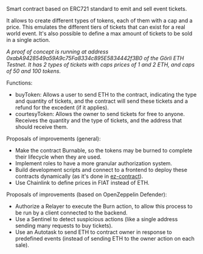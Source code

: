Smart contract based on ERC721 standard to emit and sell event tickets.

It allows to create different types of tokens, each of them with a cap and a price. This emulates the different tiers of tickets that can exist for a real world event. It's also possible to define a max amount of tickets to be sold in a single action.

_A proof of concept is running at address 0xabA9428549a59A9c75Fa8334c895E5834442f3B0 of the Görli ETH Testnet. It has 2 types of tickets with caps prices of 1 and 2 ETH, and caps of 50 and 100 tokens._

Functions:
- buyToken: Allows a user to send ETH to the contract, indicating the type and quantity of tickets, and the contract will send these tickets and a refund for the excedent (if it applies).
- courtesyToken: Allows the owner to send tickets for free to anyone. Receives the quantity and the type of tickets, and the address that should receive them.

Proposals of improvements (general):
- Make the contract Burnable, so the tokens may be burned to complete their lifecycle when they are used.
- Implement roles to have a more granular authorization system.
- Build development scripts and connect to a frontend to deploy these contracts dynamically (as it's done in [ez-contract](https://ez-contract.io)).
- Use Chainlink to define prices in FIAT instead of ETH.

Proposals of improvements (based on OpenZeppelin Defender):
- Authorize a Relayer to execute the Burn action, to allow this process to be run by a client connected to the backend.
- Use a Sentinel to detect suspicious actions (like a single address sending many requests to buy tickets).
- Use an Autotask to send ETH to contract owner in response to predefined events (instead of sending ETH to the owner action on each sale).